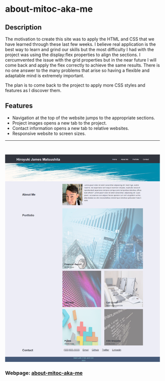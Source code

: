 # **about-mitoc-aka-me**

## **Description**

The motivation to create this site was to apply the HTML and CSS that we have learned through these last few weeks.
I believe real application is the best way to learn and grind our skills but the most difficulty I had with the project was using the display:flex properties to align the sections. I cercumvented the issue with the grid properties but in the near future I will come back and apply the flex correctly to achieve the same results. There is no one answer to the many problems that arise so having a flexible and adaptable mind is extremely important.

The plan is to come back to the project to apply more CSS styles and features as I discover them.

## **Features**

- Navigation at the top of the website jumps to the appropriate sections.
- Project images opens a new tab to the project.
- Contact information opens a new tab to relative websites.
- Responsive website to screen sizes.

---
<br />

![Webpage screenshot](./assets/images/full-screenshot.png)

### Webpage: [about-mitoc-aka-me](https://lonelymitoc.github.io/about-mitoc-aka-me/)